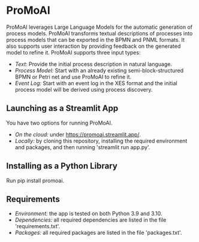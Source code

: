 # ProMoAI
ProMoAI leverages Large Language Models for the automatic generation of process models. ProMoAI transforms textual descriptions of processes into process models that can be exported in the BPMN and PNML formats. It also supports user interaction by providing feedback on the generated model to refine it. ProMoAI supports three input types:
* *Text:* Provide the initial process description in natural language.
* *Process Model:* Start with an already existing semi-block-structured BPMN or Petri net and use ProMoAI to refine it.
* *Event Log:* Start with an event log in the XES format and the initial process model will be derived using process discovery.

## Launching as a Streamlit App
You have two options for running ProMoAI.
* *On the cloud:* under https://promoai.streamlit.app/.
* *Locally:* by cloning this repository, installing the required environment and packages, and then running 'streamlit run app.py'.

## Installing as a Python Library
Run pip install promoai.

## Requirements

* *Environment:* the app is tested on both Python 3.9 and 3.10.
* *Dependencies:* all required dependencies are listed in the file 'requirements.txt'.
* *Packages:* all required packages are listed in the file 'packages.txt'.
